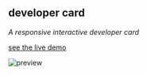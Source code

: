 ## developer card
_A responsive interactive developer card_

[see the live demo]( https://ehsanmavaei.github.io/developer-card/)   

![preview](https://user-images.githubusercontent.com/23872775/104806563-bc1fd300-57ed-11eb-8c65-90a33c2f4cac.jpg)
